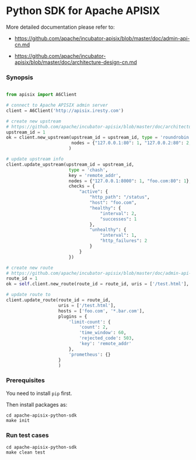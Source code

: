# Python SDK for Apache APISIX

More detailed documentation please refer to:
- https://github.com/apache/incubator-apisix/blob/master/doc/admin-api-cn.md

- https://github.com/apache/incubator-apisix/blob/master/doc/architecture-design-cn.md

### Synopsis
```python

from apisix import A6Client

# connect to Apache APISIX admin server
client = A6Client('http://apisix.iresty.com')

# create new upstream
# https://github.com/apache/incubator-apisix/blob/master/doc/architecture-design-cn.md#upstream
upstream_id = 1
ok = client.new_upstream(upstream_id = upstream_id, type = 'roundrobin',
                         nodes = {"127.0.0.1:80": 1, "127.0.0.2:80": 2, "foo.com:80": 0}
                        )

# update upstream info
client.update_upstream(upstream_id = upstream_id,
                        type = 'chash',
                        key = 'remote_addr',
                        nodes = {"127.0.0.1:8000": 1, "foo.com:80": 1},
                        checks = {
                            "active": {
                                "http_path": "/status",
                                "host": "foo.com",
                                "healthy": {
                                    "interval": 2,
                                    "successes": 1
                                },
                                "unhealthy": {
                                    "interval": 1,
                                    "http_failures": 2
                                }
                            }
                        })

# create new route
# https://github.com/apache/incubator-apisix/blob/master/doc/admin-api-cn.md#route
route_id = 1
ok = self.client.new_route(route_id = route_id, uris = ['/test.html'], upstream_id = upstream_id)

# update route to 
client.update_route(route_id = route_id,
                    uris = ['/test.html'],
                    hosts = ['foo.com', '*.bar.com'],
                    plugins = {
                        'limit-count': {
                            'count': 2,
                            'time_window': 60,
                            'rejected_code': 503,
                            'key': 'remote_addr'
                        },
                        'prometheus': {}
                    }
                    )
```

### Prerequisites
You need to install `pip` first.

Then install packages as:
```
cd apache-apisix-python-sdk
make init
```

### Run test cases
```
cd apache-apisix-python-sdk
make clean test
```


